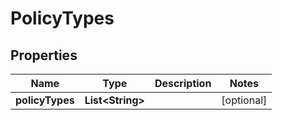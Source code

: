 

# PolicyTypes


## Properties

| Name | Type | Description | Notes |
|------------ | ------------- | ------------- | -------------|
|**policyTypes** | **List&lt;String&gt;** |  |  [optional] |



